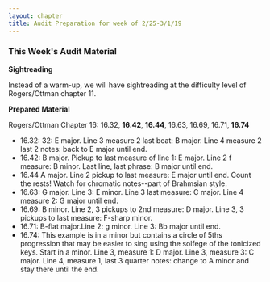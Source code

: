 ```yaml
---
layout: chapter
title: Audit Preparation for week of 2/25-3/1/19
---
```


### This Week's Audit Material


**Sightreading**

Instead of a warm-up, we will have sightreading at the difficulty level of Rogers/Ottman chapter 11.

**Prepared Material**

Rogers/Ottman Chapter 16: 16.32, **16.42**, **16.44**, 16.63, 16.69, 16.71, **16.74**

- 16.32: 32: E major. Line 3 measure 2 last beat: B major. Line 4 measure 2 last 2 notes: back to E major until end.
- 16.42: B major. Pickup to last measure of line 1: E major. Line 2 f measure: B minor. Last line, last phrase: B major until end.
- 16.44 A major. Line 2 pickup to last measure: E major until end. Count the rests! Watch for chromatic notes--part of Brahmsian style.
- 16.63: G major. Line 3: E minor. Line 3 last measure: C major. Line 4 measure 2: G major until end.
- 16.69: B minor. Line 2, 3 pickups to 2nd measure: D major. Line 3, 3 pickups to last measure: F-sharp minor. 
- 16.71: B-flat major.Line 2: g minor. Line 3: Bb major until end.
- 16.74: This example is in a minor but contains a circle of 5ths progression that may be easier to sing using the solfege of the tonicized keys. Start in a minor. Line 3, measure 1: D major. Line 3, measure 3: C major. Line 4, measure 1, last 3 quarter notes: change to A minor and stay there until the end.
